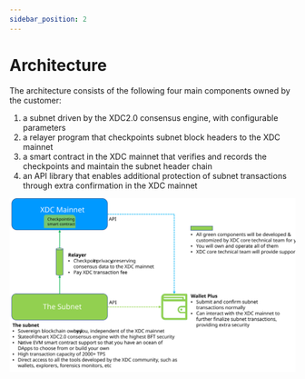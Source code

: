 ```yaml
---
sidebar_position: 2
---
```


# Architecture


The architecture consists of the following four main components owned by the customer:
1.	a subnet driven by the XDC2.0 consensus engine, with configurable parameters
2.	a relayer program that checkpoints subnet block headers to the XDC mainnet
3.	a smart contract in the XDC mainnet that verifies and records the checkpoints and maintain the subnet header chain 
4.	an API library that enables additional protection of subnet transactions through extra confirmation in the XDC mainnet 

![Docs Version Dropdown](./img/architecture.svg)